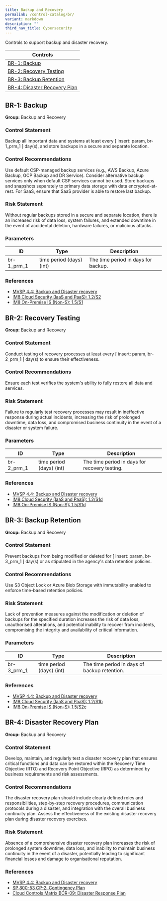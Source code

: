 ```yaml
---
title: Backup and Recovery
permalink: /control-catalog/br/
variant: markdown
description: ""
third_nav_title: Cybersecurity
---
```


Controls to support backup and disaster recovery.

| Controls                                                     |
| ------------------------------------------------------------ |
| [BR-1: Backup](#br-1-backup)                                 |
| [BR-2: Recovery Testing](#br-2-recovery-testing)             |
| [BR-3: Backup Retention](#br-3-backup-retention)             |
| [BR-4: Disaster Recovery Plan](#br-4-disaster-recovery-plan) |

## BR-1: Backup

**Group:** Backup and Recovery

### Control Statement

Backup all important data and systems at least every [ insert: param, br-1_prm_1 ] day(s), and store backups in a secure and separate location.

### Control Recommendations

Use default CSP-managed backup services (e.g., AWS Backup, Azure Backup, GCP Backup and DR Service). Consider alternative backup services only when default CSP services cannot be used. Store backups and snapshots separately to primary data storage with data encrypted-at-rest. For SaaS, ensure that SaaS provider is able to restore last backup.

### Risk Statement

Without regular backups stored in a secure and separate location, there is an increased risk of data loss, system failures, and extended downtime in the event of accidental deletion, hardware failures, or malicious attacks.

### Parameters

| ID         | Type                     | Description                         |
| ---------- | ------------------------ | ----------------------------------- |
| br-1_prm_1 | time period (days) (int) | The time period in days for backup. |

### References

- [MVSP 4.4: Backup and Disaster recovery](https://mvsp.dev/)
- [IM8 Cloud Security (IaaS and PaaS): 1.2/S2](https://intranet.mof.gov.sg/portal/IM/Themes/IT-Management/Cloud/Topics/Cloud-Security.aspx)
- [IM8 On-Premise IS (Non-S): 1.5/S1]()

## BR-2: Recovery Testing

**Group:** Backup and Recovery

### Control Statement

Conduct testing of recovery processes at least every [ insert: param, br-2_prm_1 ] day(s) to ensure their effectiveness.

### Control Recommendations

Ensure each test verifies the system's ability to fully restore all data and services.

### Risk Statement

Failure to regularly test recovery processes may result in ineffective response during actual incidents, increasing the risk of prolonged downtime, data loss, and compromised business continuity in the event of a disaster or system failure.

### Parameters

| ID         | Type                     | Description                                   |
| ---------- | ------------------------ | --------------------------------------------- |
| br-2_prm_1 | time period (days) (int) | The time period in days for recovery testing. |

### References

- [MVSP 4.4: Backup and Disaster recovery](https://mvsp.dev/)
- [IM8 Cloud Security (IaaS and PaaS): 1.2/S1d](https://intranet.mof.gov.sg/portal/IM/Themes/IT-Management/Cloud/Topics/Cloud-Security.aspx)
- [IM8 On-Premise IS (Non-S): 1.5/S1d]()

## BR-3: Backup Retention

**Group:** Backup and Recovery

### Control Statement

Prevent backups from being modified or deleted for [ insert: param, br-3_prm_1 ] day(s) or as stipulated in the agency's data retention policies.

### Control Recommendations

Use S3 Object Lock or Azure Blob Storage with immutability enabled to enforce time-based retention policies.

### Risk Statement

Lack of prevention measures against the modification or deletion of backups for the specified duration increases the risk of data loss, unauthorised alterations, and potential inability to recover from incidents, compromising the integrity and availability of critical information.

### Parameters

| ID         | Type                     | Description                                  |
| ---------- | ------------------------ | -------------------------------------------- |
| br-3_prm_1 | time period (days) (int) | The time period in days of backup retention. |

### References

- [MVSP 4.4: Backup and Disaster recovery](https://mvsp.dev/)
- [IM8 Cloud Security (IaaS and PaaS): 1.2/S1b](https://intranet.mof.gov.sg/portal/IM/Themes/IT-Management/Cloud/Topics/Cloud-Security.aspx)
- [IM8 On-Premise IS (Non-S): 1.5/S2c]()

## BR-4: Disaster Recovery Plan

**Group:** Backup and Recovery

### Control Statement

Develop, maintain, and regularly test a disaster recovery plan that ensures critical functions and data can be restored within the Recovery Time Objective (RTO) and Recovery Point Objective (RPO) as determined by business requirements and risk assessments.

### Control Recommendations

The disaster recovery plan should include clearly defined roles and responsibilities, step-by-step recovery procedures, communication protocols during a disaster, and integration with the overall business continuity plan. Assess the effectiveness of the existing disaster recovery plan during disaster recovery exercises.

### Risk Statement

Absence of a comprehensive disaster recovery plan increases the risk of prolonged system downtime, data loss, and inability to maintain business continuity in the event of a disaster, potentially leading to significant financial losses and damage to organisational reputation.

### References

- [MVSP 4.4: Backup and Disaster recovery](https://mvsp.dev/)
- [SP 800-53 CP-2: Contingency Plan](https://doi.org/10.6028/NIST.SP.800-53r5)
- [Cloud Controls Matrix BCR-09: Disaster Response Plan](https://cloudsecurityalliance.org/artifacts/cloud-controls-matrix-v4)
